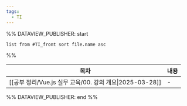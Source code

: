 ```yaml
---
tags:
  - TI
---
```

%% DATAVIEW_PUBLISHER: start
```dataview
list from #TI_front sort file.name asc
```
%%

| 목차                                         | 내용 |
| ------------------------------------------ | -- |
| [[공부 정리/Vue.js 실무 교육/00. 강의 개요\|2025-03-28]] | \- |

%% DATAVIEW_PUBLISHER: end %%

